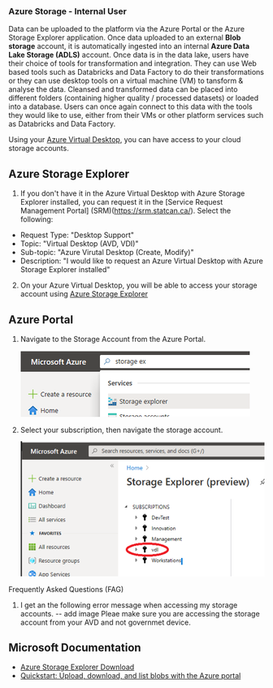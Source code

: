 
### Azure Storage - Internal User

Data can be uploaded to the platform via the Azure Portal or the Azure Storage Explorer application. Once data uploaded to an external **Blob storage** account, it is automatically ingested into an internal **Azure Data Lake Storage (ADLS)** account.  Once data is in the data lake, users have their choice of tools for transformation and integration. They can use Web based tools such as Databricks and Data Factory to do their transformations or they can use desktop tools on a virtual machine (VM) to tansform & analyse the data. Cleansed and transformed data can be placed into different folders (containing higher quality / processed datasets) or loaded into a database. Users can once again connect to this data with the tools they would like to use, either from their VMs or other platform services such as Databricks and Data Factory.

Using your [Azure Virtual Desktop](AVD.md), you can have access to your cloud storage accounts.

## Azure Storage Explorer

1. If you don't have it in the Azure Virtual Desktop with Azure Storage Explorer installed, you can request it in the [Service Request Management Portal] (SRM)(https://srm.statcan.ca/). Select the following:
-  Request Type: "Desktop Support"
-  Topic: "Virtual Desktop (AVD, VDI)"
-  Sub-topic: "Azure Virutal Desktop (Create, Modify)"
-  Description: "I would like to request an Azure Virtual Desktop with Azure Storage Explorer installed"

2. On your Azure Virtual Desktop, you will be able to access your storage account using [Azure Storage Explorer](AzureStorageExplorer.md)

## Azure Portal 

1. Navigate to the Storage Account from the Azure Portal. 

   ![search box](images/StorageExplorerSearchPortal.png)  

2. Select your subscription, then navigate the storage account.   

   ![storage accounts](images/StorageExplorerPortalPreview.png)  

Frequently Asked Questions (FAG)
1. I get an the following error message when accessing my storage accounts.
 -- add image
   Pleae make sure you are accessing the storage account from your AVD and not governmet device.

<!-- 2. Launch Azure Storage Explorer from the Start menu.

      ![Microsoft Azure Storage Explorer](images/AzureStorageExplorer.png)

3. Login with your Azure Account.  

   ![Connect using Azure Account](images/AzureStorageConnectionCloudVM1.png)  

4. Enter your credentials

   ![Use your Credentials](images/AzureStorageConnectionCloudVM2.png)  
 -->

## Microsoft Documentation
- [Azure Storage Explorer Download](https://azure.microsoft.com/en-us/features/storage-explorer/)  
- [Quickstart: Upload, download, and list blobs with the Azure portal](https://docs.microsoft.com/en-us/azure/storage/blobs/storage-quickstart-blobs-portal)


<!-- ## Storage Explorer - Network B VDI
_This section is for Statistics Canada employees who need to upload data from Network B._  
1. Download the [Azure Storage Explorer](https://azure.microsoft.com/en-us/features/storage-explorer/) application, and install it on your Network B VDI. 
2. Launch Azure Storage Explorer from the Start menu.  
3. On a Network B VDI, you can only access your storage account with a temporary SAS token. Please contact the support team through the Slack channel to obtain one.  

**Note:** See the [FAQ](FAQ.md) for information on configuring Network B proxy settings.

## Microsoft Documentation
- [Azure Storage Explorer Download](https://azure.microsoft.com/en-us/features/storage-explorer/)  
- [Quickstart: Upload, download, and list blobs with the Azure portal](https://docs.microsoft.com/en-us/azure/storage/blobs/storage-quickstart-blobs-portal)  -->
